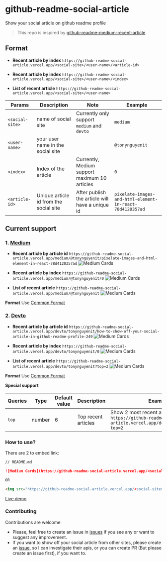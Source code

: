 # github-readme-social-article

Show your social article on github readme profile

> This repo is inspired by [github-readme-medium-recent-article](https://github.com/bxcodec/github-readme-medium-recent-article).

 ## Format
- **Recent article by index**
`https://github-readme-social-article.vercel.app/<social-site>/<user-name>/<article-id>`

- **Recent article by index**
`https://github-readme-social-article.vercel.app/<social-site>/<user-name>/<index>`

- **List of recent article**
`https://github-readme-social-article.vercel.app/<social-site>/<user-name>`

Params                |Description                      |Note                           |Example
----------------------|---------------------------------|-------------------------------|-------------------------------
`<social-site>`       | name of social site             |Currently only support `medium` and `devto`| `medium`
`<user-name>`         | your user name in the social site|                             | `@tonynguyenit`
`<index>`             | Index of the article         | Currently, Medium support maximum 10 articles| `0`
`<article-id>`        | Unique article id from the social site | After publish the article will have a unique id | `pixelate-images-and-html-element-in-react-78d4120357ad`

## Current support
### 1. [Medium](https://medium.com/)

- **Recent article by article id**
`https://github-readme-social-article.vercel.app/medium/@tonynguyenit/pixelate-images-and-html-element-in-react-78d4120357ad`
![Medium Cards](https://github-readme-social-article.vercel.app/medium/@tonynguyenit/pixelate-images-and-html-element-in-react-78d4120357ad)


- **Recent article by index**
`https://github-readme-social-article.vercel.app/medium/@tonynguyenit/0`
![Medium Cards](https://github-readme-social-article.vercel.app/medium/@tonynguyenit/0)

- **List of recent article**
`https://github-readme-social-article.vercel.app/medium/@tonynguyenit`
![Medium Cards](https://github-readme-social-article.vercel.app/medium/@tonynguyenit)

**Format**
Use [Common Format](#format)

### 2. [Devto](https://dev.to/)

- **Recent article by article id**
`https://github-readme-social-article.vercel.app/devto/tonynguyenit/how-to-show-off-your-social-article-in-github-readme-profile-249`
![Medium Cards](https://github-readme-social-article.vercel.app/devto/tonynguyenit/how-to-show-off-your-social-article-in-github-readme-profile-249)


- **Recent article by index**
`https://github-readme-social-article.vercel.app/devto/tonynguyenit/0`
![Medium Cards](https://github-readme-social-article.vercel.app/devto/tonynguyenit/0)

- **List of recent article**
`https://github-readme-social-article.vercel.app/devto/tonynguyenit?top=2`
![Medium Cards](https://github-readme-social-article.vercel.app/devto/tonynguyenit?top=2)

**Format**
Use [Common Format](#format)

**Special support**

Queries             | Type                 | Default value  | Description                    |Example
--------------------|----------------------|----------------|--------------------------------|--------------------------------------
`top`               | number               | 6              | Top recent articles            | Show 2 most recent articles `https://github-readme-social-article.vercel.app/devto/tonynguyenit?top=2`
<!-- ### 3. [Viblo (Vietnamese)](https://viblo.asia/)

- **Recent article by article id**
`https://github-readme-social-article.vercel.app/viblo/tonynguyenit/how-to-show-off-your-social-article-in-github-readme-profile-bWrZnWGmlxw`
![Medium Cards](https://github-readme-social-article.vercel.app/viblo/tonynguyenit/how-to-show-off-your-social-article-in-github-readme-profile-bWrZnWGmlxw)


- **Recent article by index**
`https://github-readme-social-article.vercel.app/viblo/tonynguyenit/1`
![Medium Cards](https://github-readme-social-article.vercel.app/viblo/tonynguyenit/1)

- **List of recent article**
`https://github-readme-social-article.vercel.app/viblo/tonynguyenit?top=2`
![Medium Cards](https://github-readme-social-article.vercel.app/viblo/tonynguyenit?top=2)

**Format**
Use [Common Format](#format)

**Special support**

Queries             | Type                 | Default value  | Description                    |Example
--------------------|----------------------|----------------|--------------------------------|--------------------------------------
`top`               | number               | 2              | Top recent articles            | Show 2 most recent articles `https://github-readme-social-article.vercel.app/viblo/tonynguyenit?top=10` -->



### How to use?
There are 2 to embed link:

```md
// README.md

![Medium Cards](https://github-readme-social-article.vercel.app/<social-site>/<user-name>/<index>)

OR

<img src="https://github-readme-social-article.vercel.app/<social-site>/<user-name>/<index>">
```

[Live demo](https://github.com/tonynguyenit18)

### Contributing
Contributions are welcome
- Please, feel free to create an issue in [issues](https://github.com/tonynguyenit18/github-readme-social-article/issues) if you see any or want to suggest any improvement.
- If you want to show off your social article from other sites, please create an [issue](https://github.com/tonynguyenit18/github-readme-social-article/issues/new), so I can investigate their apis, or you can create PR (But please create an issue first), if you want to.





